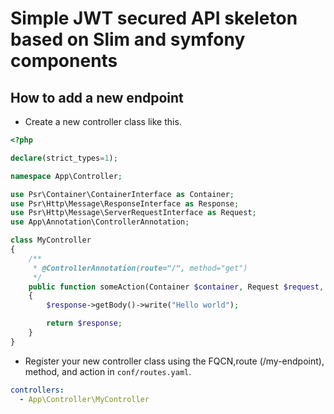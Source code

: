 # Simple JWT secured API skeleton based on Slim and symfony components

## How to add a new endpoint

* Create a new controller class like this.
```php
<?php

declare(strict_types=1);

namespace App\Controller;

use Psr\Container\ContainerInterface as Container;
use Psr\Http\Message\ResponseInterface as Response;
use Psr\Http\Message\ServerRequestInterface as Request;
use App\Annotation\ControllerAnnotation;

class MyController
{
    /**
     * @ControllerAnnotation(route="/", method="get")
     */
    public function someAction(Container $container, Request $request, Response $response, array $args): Response
    {
        $response->getBody()->write("Hello world");

        return $response;
    }
}
```
* Register your new controller class using the FQCN,route (/my-endpoint), method, and action in `conf/routes.yaml`.
````yaml
controllers:
  - App\Controller\MyController
````
